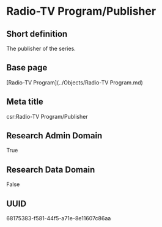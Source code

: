 # Radio-TV Program/Publisher
## Short definition
The publisher of the series.
## Base page
[Radio-TV Program](../Objects/Radio-TV Program.md)
## Meta title
csr:Radio-TV Program/Publisher
## Research Admin Domain
True
## Research Data Domain
False
## UUID
68175383-f581-44f5-a71e-8e11607c86aa
